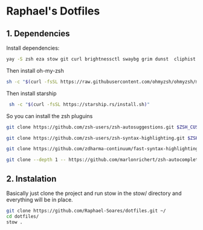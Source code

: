 # Raphael's Dotfiles

## 1. Dependencies

Install dependencies:

```bash
yay -S zsh eza stow git curl brightnessctl swaybg grim dunst  cliphist swayfx waybar rofi-wayland jq calcurse swaylock-effects pavucontrol bluez blueman bluez-utils pulseaudio-bluetooth wm-control slurp grim wl-clipboard pamixer ttf-jetbrains-mono-nerd
```

Then install oh-my-zsh

```bash
sh -c "$(curl -fsSL https://raw.githubusercontent.com/ohmyzsh/ohmyzsh/master/tools/install.sh)"
```

Then install starship

```bash
 sh -c "$(curl -fsSL https://starship.rs/install.sh)"
```

So you can install the zsh pluguins

```bash
git clone https://github.com/zsh-users/zsh-autosuggestions.git $ZSH_CUSTOM/plugins/zsh-autosuggestions
```

```bash
git clone https://github.com/zsh-users/zsh-syntax-highlighting.git $ZSH_CUSTOM/plugins/zsh-syntax-highlighting
```

```bash
git clone https://github.com/zdharma-continuum/fast-syntax-highlighting.git ${ZSH_CUSTOM:-$HOME/.oh-my-zsh/custom}/plugins/fast-syntax-highlighting
```

```bash
git clone --depth 1 -- https://github.com/marlonrichert/zsh-autocomplete.git $ZSH_CUSTOM/plugins/zsh-autocomplete
```

## 2. Instalation

Basically just clone the project and run stow in the stow/ directory and everything will be in place.

```bash
git clone https://github.com/Raphael-Soares/dotfiles.git ~/
cd dotfiles/
stow .

```
